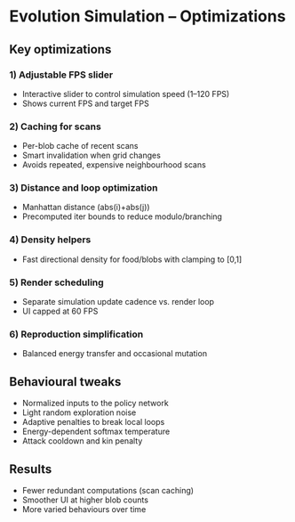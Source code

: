 # Evolution Simulation – Optimizations

## Key optimizations

### 1) Adjustable FPS slider

- Interactive slider to control simulation speed (1–120 FPS)
- Shows current FPS and target FPS

### 2) Caching for scans

- Per-blob cache of recent scans
- Smart invalidation when grid changes
- Avoids repeated, expensive neighbourhood scans

### 3) Distance and loop optimization

- Manhattan distance (abs(i)+abs(j))
- Precomputed iter bounds to reduce modulo/branching

### 4) Density helpers

- Fast directional density for food/blobs with clamping to [0,1]

### 5) Render scheduling

- Separate simulation update cadence vs. render loop
- UI capped at 60 FPS

### 6) Reproduction simplification

- Balanced energy transfer and occasional mutation

## Behavioural tweaks

- Normalized inputs to the policy network
- Light random exploration noise
- Adaptive penalties to break local loops
- Energy-dependent softmax temperature
- Attack cooldown and kin penalty

## Results

- Fewer redundant computations (scan caching)
- Smoother UI at higher blob counts
- More varied behaviours over time

